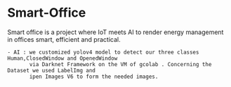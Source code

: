 # Smart-Office
Smart office is a project where IoT meets AI to render energy management in offices smart, efficient and practical.

            
    - AI : we customized yolov4 model to detect our three classes Human,ClosedWindow and OpenedWindow 
           via Darknet Framework on the VM of gcolab . Concerning the Dataset we used LabelImg and 
           ipen Images V6 to form the needed images.
